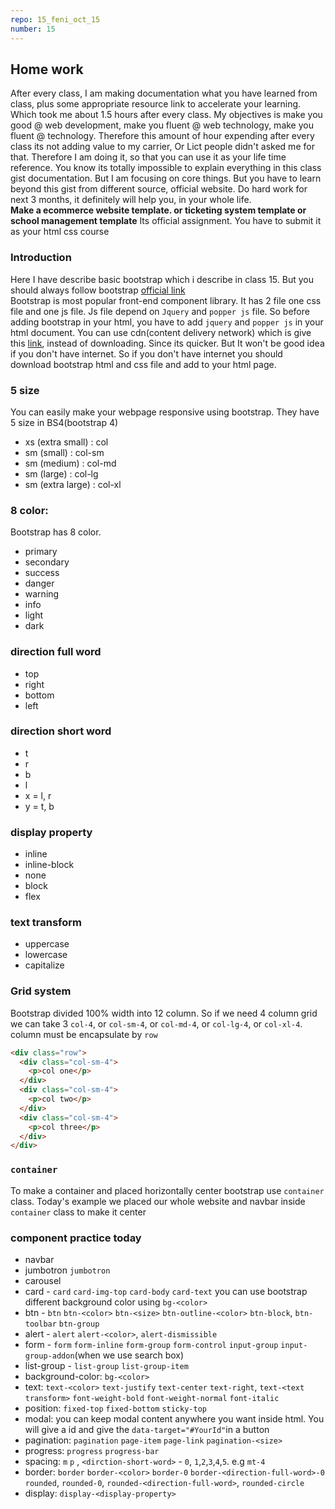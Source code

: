 ```yaml
---
repo: 15_feni_oct_15
number: 15 
---
```


## Home work  
After every class, I am making documentation what you have learned from class, plus some appropriate resource link to accelerate your learning. Which took me about 1.5 hours after every class. My objectives is make you good @ web development, make you fluent @ web technology, make you fluent @ technology. Therefore this amount of hour expending after every class its not adding value to my carrier, Or Lict people didn't asked me for that. Therefore I am doing it, so that you  can use it as your life time reference. You know its totally impossible to explain everything in this class gist documentation. But I am focusing on core things. But you have to learn beyond this gist from different source, official website. Do hard work for next 3 months, it definitely will help  you, in your whole life.       
**Make a ecommerce website template. or ticketing system template or school management template** Its official assignment. You have to submit it as your html css course

### Introduction
Here I have describe basic bootstrap which i describe in class 15. But you should always follow bootstrap [official link](http://getbootstrap.com/)      
Bootstrap is most popular front-end component library. It has 2 file one css file and one js file. Js file depend on `Jquery` and `popper js` file. So before adding bootstrap in your html, you have to add `jquery` and `popper js` in your html document. You can use cdn(content delivery network) which is give this [link](https://getbootstrap.com/docs/4.0/getting-started/introduction/), instead of downloading. Since its quicker. But It won't be good idea if you don't have internet. So if you don't have internet you should download bootstrap html and css file and add to your html page.    

### 5 size
You can easily make your webpage responsive using bootstrap. They have 5 size in BS4(bootstrap 4)
* xs (extra small) : col
* sm (small) : col-sm 
* sm (medium) : col-md 
* sm (large) : col-lg 
* sm (extra large) : col-xl


### 8 color:
Bootstrap has 8 color.
* primary
* secondary
* success
* danger
* warning
* info
* light
* dark

### direction full word
* top 
* right
* bottom 
* left

### direction short word
* t 
* r
* b 
* l
* x = l, r
* y = t, b

### display property
* inline
* inline-block
* none
* block
* flex

### text transform
* uppercase
* lowercase
* capitalize

### Grid system
Bootstrap divided 100% width into 12 column. So if we need 4 column grid we can take 3 `col-4`, or `col-sm-4`, or `col-md-4`, or `col-lg-4`, or `col-xl-4`. column must be encapsulate by `row` 

~~~html
<div class="row">
  <div class="col-sm-4">
    <p>col one</p>
  </div>
  <div class="col-sm-4">
    <p>col two</p>
  </div>
  <div class="col-sm-4">
    <p>col three</p>
  </div>
</div>
~~~

### `container`
To make a container and placed horizontally center  bootstrap use `container` class.  Today's example we placed our whole website and navbar inside `container` class to make it center

### component practice today
* navbar
* jumbotron `jumbotron`
* carousel 
* card - `card` `card-img-top` `card-body` `card-text` you can use bootstrap different background color using `bg-<color>`
* btn - `btn` `btn-<color>` `btn-<size>` `btn-outline-<color>` `btn-block`, `btn-toolbar` `btn-group` 
* alert - `alert` `alert-<color>`, `alert-dismissible`
* form - `form` `form-inline` `form-group` `form-control` `input-group` `input-group-addon`(when we use search box)
* list-group - `list-group` `list-group-item`
* background-color: `bg-<color>`
* text: `text-<color>` `text-justify` `text-center` `text-right`, `text-<text transform>` `font-weight-bold` `font-weight-normal` `font-italic`
* position: `fixed-top` `fixed-bottom` `sticky-top`
* modal: you can keep modal content anywhere you want inside html. You will give a id and give the `data-target="#YourId"`in a button
* pagination: `pagination` `page-item` `page-link` `pagination-<size>`
* progress: `progress` `progress-bar`
* spacing: `m` `p` , `<dirction-short-word>` - `0`, `1`,`2`,`3`,`4`,`5`. e.g `mt-4`
* border: `border` `border-<color>` `border-0` `border-<direction-full-word>-0` `rounded`, `rounded-0`, `rounded-<direction-full-word>`, `rounded-circle` 
* display: `display-<display-property>`

  
